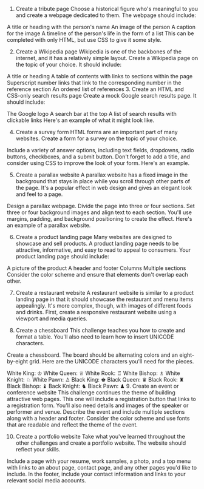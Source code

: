 1. Create a tribute page
Choose a historical figure who's meaningful to you and create a webpage dedicated to them. The webpage should include:

A title or heading with the person's name
An image of the person
A caption for the image
A timeline of the person's life in the form of a list
This can be completed with only HTML, but use CSS to give it some style.

2. Create a Wikipedia page
Wikipedia is one of the backbones of the internet, and it has a relatively simple layout. Create a Wikipedia page on the topic of your choice. It should include:

A title or heading
A table of contents with links to sections within the page
Superscript number links that link to the corresponding number in the reference section
An ordered list of references
3. Create an HTML and CSS-only search results page
Create a mock Google search results page. It should include:

The Google logo
A search bar at the top
A list of search results with clickable links
Here's an example of what it might look like.

4. Create a survey form
HTML forms are an important part of many websites. Create a form for a survey on the topic of your choice.

Include a variety of answer options, including text fields, dropdowns, radio buttons, checkboxes, and a submit button. Don't forget to add a title, and consider using CSS to improve the look of your form. Here's an example.

5. Create a parallax website
A parallax website has a fixed image in the background that stays in place while you scroll through other parts of the page. It's a popular effect in web design and gives an elegant look and feel to a page.

Design a parallax webpage. Divide the page into three or four sections. Set three or four background images and align text to each section. You'll use margins, padding, and background positioning to create the effect. Here's an example of a parallax website.

6. Create a product landing page
Many websites are designed to showcase and sell products. A product landing page needs to be attractive, informative, and easy to read to appeal to consumers. Your product landing page should include:

A picture of the product
A header and footer
Columns
Multiple sections
Consider the color scheme and ensure that elements don't overlap each other.

7. Create a restaurant website
A restaurant website is similar to a product landing page in that it should showcase the restaurant and menu items appealingly. It's more complex, though, with images of different foods and drinks. First, create a responsive restaurant website using a viewport and media queries.

8. Create a chessboard
This challenge teaches you how to create and format a table. You'll also need to learn how to insert UNICODE characters.

Create a chessboard. The board should be alternating colors and an eight-by-eight grid. Here are the UNICODE characters you'll need for the pieces.

White King: &#9812;
White Queen: &#9813;
White Rook: &#9814;
White Bishop: &#9815;
White Knight: &#9816;
White Pawn: &#9817;
Black King: &#9818;
Black Queen: &#9819;
Black Rook: &#9820;
Black Bishop: &#9821;
Back Knight: &#9822;
Black Pawn: &#9823;
9. Create an event or conference website
This challenge continues the theme of building attractive web pages. This one will include a registration button that links to a registration form. You'll also need details and images of the speaker or performer and venue. Describe the event and include multiple sections along with a header and footer. Consider the color scheme and use fonts that are readable and reflect the theme of the event.

10. Create a portfolio website
Take what you've learned throughout the other challenges and create a portfolio website. The website should reflect your skills.

Include a page with your resume, work samples, a photo, and a top menu with links to an about page, contact page, and any other pages you'd like to include. In the footer, include your contact information and links to your relevant social media accounts.
